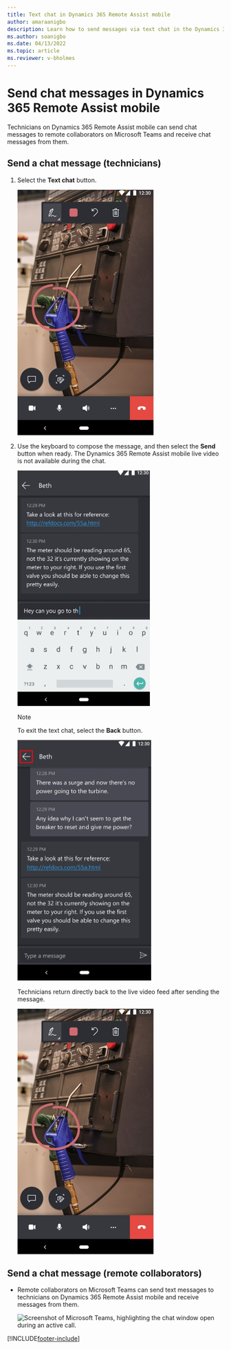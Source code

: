 ```yaml
---
title: Text chat in Dynamics 365 Remote Assist mobile
author: amaraanigbo
description: Learn how to send messages via text chat in the Dynamics 365 Remote Assist mobile app.
ms.author: soanigbo
ms.date: 04/13/2022
ms.topic: article
ms.reviewer: v-bholmes
---
```


# Send chat messages in Dynamics 365 Remote Assist mobile

Technicians on Dynamics 365 Remote Assist mobile can send chat messages to remote collaborators on Microsoft Teams and receive chat messages from them.

## Send a chat message (technicians)

1.	Select the **Text chat** button.

    ![Side-by-side screenshots of Dynamics 365 Remote Assist mobile and Microsoft Teams, showing annotations appearing in both screens.](./media/send-chat-messages-1.jpg "Place Annotations")

2. Use the keyboard to compose the message, and then select the **Send** button when ready. The Dynamics 365 Remote Assist mobile live video is not available during the chat. 

    ![Screenshot of Dynamics 365 Remote Assist mobile, showing the text chat window with a couple of messages as an example.](./media/chat-2.jpg "Send text")

   > [!NOTE]
   > To exit the text chat, select the **Back** button.

    ![Screenshot of Dynamics 365 Remote Assist mobile in the chat window, highlighting the arrow button that lets you exit the chat.](./media/chat-3.jpg "Exit chat")

    Technicians return directly back to the live video feed after sending the message.

    ![Side-by-side screenshots of Dynamics 365 Remote Assist mobile and Microsoft Teams, showing annotations appearing in both screens.](./media/send-chat-messages-1.jpg "Place Annotations")

## Send a chat message (remote collaborators) 

- Remote collaborators on Microsoft Teams can send text messages to technicians on Dynamics 365 Remote Assist mobile and receive messages from them.

    ![Screenshot of Microsoft Teams, highlighting the chat window open during an active call.](./media/chat_5.png "Teams Chat")


[!INCLUDE[footer-include](../../includes/footer-banner.md)]

